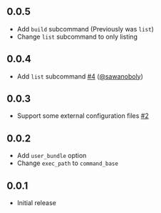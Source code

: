## 0.0.5

* Add `build` subcommand (Previously was `list`)
* Change `list` subcommand to only listing

## 0.0.4

* Add `list` subcommand [#4] ([@sawanoboly])

## 0.0.3

* Support some external configuration files [#2]

## 0.0.2

* Add `user_bundle` option
* Change `exec_path` to `command_base`

## 0.0.1

* Initial release

<!--- The following link definition list is generated by PimpMyChangelog --->
[#2]: https://github.com/marcy-terui/knife-helper/issues/2
[#4]: https://github.com/marcy-terui/knife-helper/issues/4
[@sawanoboly]: https://github.com/sawanoboly
